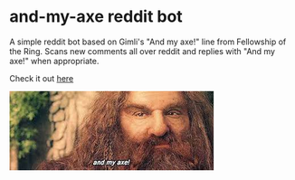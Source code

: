 # and-my-axe reddit bot

A simple reddit bot based on Gimli's "And my axe!" line from Fellowship of the Ring.
Scans new comments all over reddit and replies with "And my axe!" when appropriate.

Check it out [here](https://www.reddit.com/user/and-my-axe-bot)

![alt text](https://github.com/edendoron/and-my-axe-bot/blob/master/gimli-and-my-axe.jpg)
